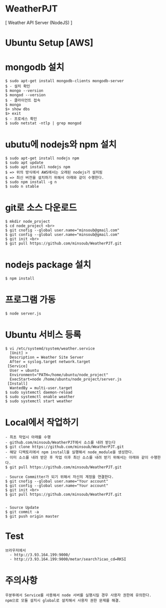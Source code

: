 # WeatherPJT
[ Weather API Server (NodeJS) ]<br>

# Ubuntu Setup [AWS] <br>
  # mongodb 설치 <br>
    $ sudo apt-get install mongodb-clients mongodb-server 
    $ - 설치 확인 
    $ mongo --version 
    $ mongod --version 
    $ - 클라이언트 접속  
    $ mongo 
    $> show dbs 
    $> exit 
    $ - 프로세스 확인 
    $ sudo netstat -ntlp | grep mongod 
    
  # ubutu에 nodejs와 npm 설치 <br>
    $ sudo apt-get install nodejs npm 
    $ sudo apt update 
    $ sudo apt install nodejs npm 
    $ => 위의 방식에서 AWS에서는 오래된 nodejs가 설치됨
    $ => 최신 버전을 설치하기 위해서 아래와 같이 수행한다. 
    $ sudo npm install -g n  
    $ sudo n stable 
    
    
  # git로 소스 다운로드 
    $ mkdir node_project
    $ cd node_project <br>
    $ git cnofig --global user.name="minsoub@gmail.com" 
    $ git config --global user.name="minsoub@gmail.com" 
    $ git init <br>
    $ git pull https://github.com/minsoub/WeatherPJT.git 
      
  # nodejs package 설치 
    $ npm install 
    
  # 프로그램 가동 <br>
    $ node server.js
    
  # Ubuntu 서비스 등록
    $ vi /etc/systemd/system/weather.service 
      [Unit] >
      Description = Weather Site Server
      After = syslog.target network.target
     [Service]
      User = ubuntu
      Environment="PATH=/home/ubuntu/node_project"
      ExecStart=node /home/ubuntu/node_project/server.js
     [Install]
      WantedBy = multi-user.target
    $ sudo systemctl daemon-reload 
    $ sudo systemctl enable weather 
    $ sudo systemctl start weather 
  
    
# Local에서 작업하기<br>
    - 최초 작업시 아래를 수행
    - github.com/minsoub/WeatherPJT에서 소스를 내려 받는다
    $ git clone https://github.com/minsoub/WeatherPJT.git 
    - 해당 디렉토리에서 npm install을 실행해서 node_module을 생성한다.
    - 이미 소스를 내려 받은 후 작업 이후 최신 소스를 내려 받기 위해서는 아래와 같이 수행한다.
    $ git pull https://github.com/minsoub/WeatherPJT.git 

    - Source Committer가 되기 위해서 자신의 계정을 연결한다.
    $ git cnofig --global user.name="Your account" 
    $ git config --global user.name="Your account" 
    $ git init <br>
    $ git pull https://github.com/minsoub/WeatherPJT.git     


    - Source Update
    $ git commit -a
    $ git push origin master
    
# Test
    브라우저에서 
      - http://3.93.164.199:9000/
      - http://3.93.164.199:9000/metar/search?icao_cd=RKSI
      
# 주의사항
    우분투에서 Service를 사용해서 node 서버를 실행시킬 경우 사용자 권한에 유의한다.
    npm으로 모듈 설치시 global로 설치해서 사용자 권한 문제를 해결.

  

